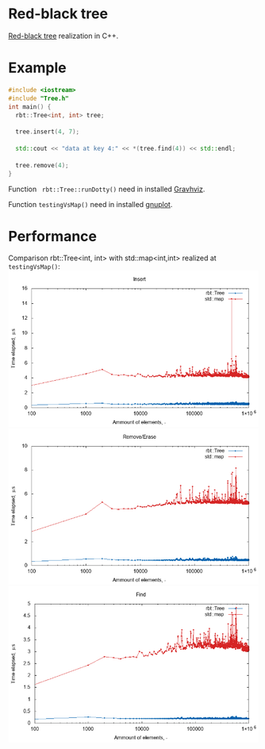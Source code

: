 # Red-black tree
[Red-black tree](https://en.wikipedia.org/wiki/Red%E2%80%93black_tree) realization in C++.

# Example
```cpp
#include <iostream>
#include "Tree.h"
int main() {
  rbt::Tree<int, int> tree;
  
  tree.insert(4, 7);
  
  std::cout << "data at key 4:" << *(tree.find(4)) << std::endl;
    
  tree.remove(4);
}
```

Function ``` rbt::Tree::runDotty()``` need in installed [Gravhviz](https://www.graphviz.org/).

Function ``` testingVsMap() ``` need in installed [gnuplot](http://www.gnuplot.info/).

# Performance
Сomparison rbt::Tree<int, int> with std::map<int,int> realized at ``` testingVsMap() ```:
![insert](https://raw.githubusercontent.com/pozdnyako/Red-black-tree/master/plot/insert.png)
![remove](https://raw.githubusercontent.com/pozdnyako/Red-black-tree/master/plot/remove.png)
![find](https://raw.githubusercontent.com/pozdnyako/Red-black-tree/master/plot/find.png)
